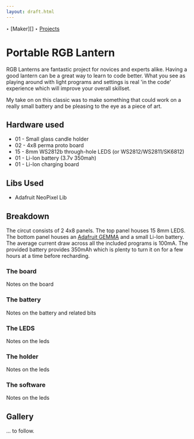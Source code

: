 ```yaml
---
layout: draft.html
---
```


‣ [Maker][] ‣ [Projects][]
# Portable RGB Lantern
RGB Lanterns are fantastic project for novices and experts alike. Having a good lantern can be a great way to learn to code better. What you see as playing around with light programs and settings is real 'in the code' experience which will improve your overall skillset. 

My take on on this classic was to make something that could work on a really small battery and be pleasing to the eye as a piece of art.

## Hardware used

- 01 - Small glass candle holder
- 02 - 4x8 perma proto board
- 15 - 8mm WS2812b through-hole LEDS (or WS2812/WS2811/SK6812)
- 01 - Li-Ion battery (3.7v 350mah)
- 01 - Li-Ion charging board

## Libs Used

- Adafruit NeoPixel Lib

## Breakdown
The circut consists of 2 4x8 panels. The top panel houses 15 8mm LEDS. The bottom panel houses an [Adafruit GEMMA][gemma] and a small Li-Ion battery. The average current draw across all the included programs is 100mA. The provided battery provides 350mAh which is plenty to turn it on for a few hours at a time before recharding.

### The board
Notes on the board

### The battery
Notes on the battery and related bits

### The LEDS
Notes on the leds

### The holder
Notes on the leds

### The software
Notes on the leds


## Gallery
... to follow.

[gemma]: x
[projects]: /maker/projects